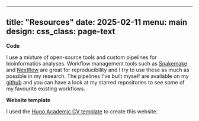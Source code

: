 
---
title: "Resources"
date: 2025-02-11
menu:
  main
design:
  css_class: page-text
---

**Code**

I use a mixture of open-source tools and custom pipelines for bioinformatics analyses. Workflow management tools such as [Snakemake](https://snakemake.github.io/) and [Nextflow](https://www.nextflow.io/) are great for reproducibility and I try to use these as much as possible in my research. The pipelines I've built myself are available on my [github](https://github/abbyevewilliams) and you can have a look at my starred repositories to see some of my favourite existing workflows.

**Website template**

I used the [Hugo Academic CV template](https://docs.hugoblox.com/tutorial/resume/) to create this website.